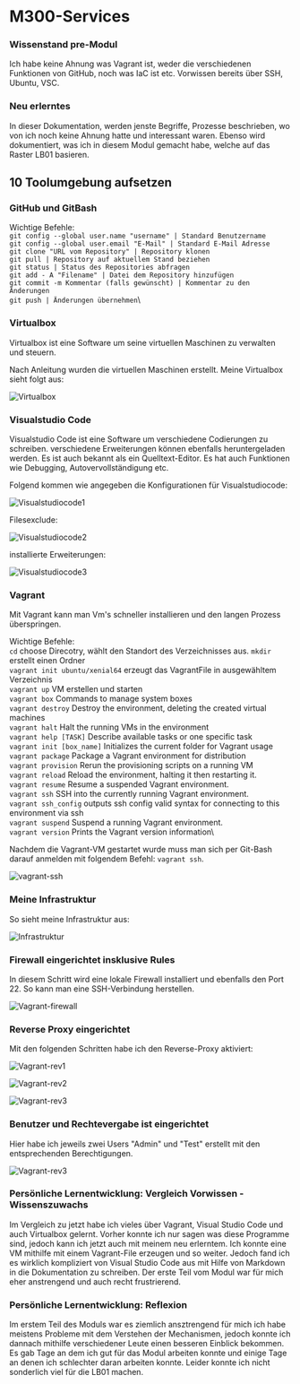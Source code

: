 # M300-Services

### Wissenstand pre-Modul
Ich habe keine Ahnung was Vagrant ist, weder die verschiedenen Funktionen von GitHub, noch was IaC ist etc. Vorwissen bereits über SSH, Ubuntu, VSC.

### Neu erlerntes
In dieser Dokumentation, werden jenste Begriffe, Prozesse beschrieben, wo von ich noch keine Ahnung hatte und interessant waren. Ebenso wird dokumentiert, was ich in diesem Modul gemacht habe, welche auf das Raster LB01 basieren.

## 10 Toolumgebung aufsetzen
### GitHub und GitBash
Wichtige Befehle:\
`git config --global user.name "username" | Standard Benutzername`\
`git config --global user.email "E-Mail" | Standard E-Mail Adresse`\
`git clone "URL vom Repository" | Repository klonen`\
`git pull | Repository auf aktuellem Stand beziehen`\
`git status | Status des Repositories abfragen`\
`git add - A "Filename" | Datei dem Repository hinzufügen`\
`git commit -m Kommentar (falls gewünscht) | Kommentar zu den Änderungen`\
`git push | Änderungen übernehmen`\

### Virtualbox
Virtualbox ist eine Software um seine virtuellen Maschinen zu verwalten und steuern.

Nach Anleitung wurden die virtuellen Maschinen erstellt. Meine Virtualbox sieht folgt aus:

![Virtualbox](https://github.com/Rizzo-bot/M300-Services/blob/main/Virtualbox-menu.PNG)

### Visualstudio Code
Visualstudio Code ist eine Software um verschiedene Codierungen zu schreiben. verschiedene Erweiterungen können ebenfalls heruntergeladen werden. Es ist auch bekannt als ein Quelltext-Editor. Es hat auch Funktionen wie Debugging, Autovervollständigung etc.

Folgend kommen wie angegeben die Konfigurationen für Visualstudiocode:

![Visualstudiocode1](https://github.com/Rizzo-bot/M300-Services/blob/main/visualstudiocode-1.PNG)

Filesexclude:

![Visualstudiocode2](https://github.com/Rizzo-bot/M300-Services/blob/main/visualstudiocode-filesexclude.PNG)

installierte Erweiterungen:

![Visualstudiocode3](https://github.com/Rizzo-bot/M300-Services/blob/main/visualstudiocode-installed.PNG)

### Vagrant
Mit Vagrant kann man Vm's schneller installieren und den langen Prozess überspringen.

Wichtige Befehle:\
`cd` choose Direcotry, wählt den Standort des Verzeichnisses aus.
`mkdir` erstellt einen Ordner\
`vagrant init ubuntu/xenial64` erzeugt das VagrantFile in ausgewähltem Verzeichnis\
`vagrant up` VM erstellen und starten\
`vagrant box` Commands to manage system boxes\
`vagrant destroy` Destroy the environment, deleting the created virtual machines\
`vagrant halt` Halt the running VMs in the environment\
`vagrant help [TASK]` Describe available tasks or one specific task\
`vagrant init [box_name]` Initializes the current folder for Vagrant usage\
`vagrant package` Package a Vagrant environment for distribution\
`vagrant provision` Rerun the provisioning scripts on a running VM\
`vagrant reload` Reload the environment, halting it then restarting it.\
`vagrant resume` Resume a suspended Vagrant environment.\
`vagrant ssh` SSH into the currently running Vagrant environment.\
`vagrant ssh_config` outputs ssh config valid syntax for connecting to this environment via ssh\
`vagrant suspend` Suspend a running Vagrant environment.\
`vagrant version` Prints the Vagrant version information\

Nachdem die Vagrant-VM gestartet wurde muss man sich per Git-Bash darauf anmelden mit folgendem Befehl: `vagrant ssh`.

![vagrant-ssh](https://github.com/Rizzo-bot/M300-Services/blob/main/vagrant-ssh.PNG)

### Meine Infrastruktur 
So sieht meine Infrastruktur aus:

![Infrastruktur](https://github.com/Rizzo-bot/M300-Services/blob/main/Infrastruktur.PNG)

### Firewall eingerichtet insklusive Rules
In diesem Schritt wird eine lokale Firewall installiert und ebenfalls den Port 22. So kann man eine SSH-Verbindung herstellen.

![Vagrant-firewall](https://github.com/Rizzo-bot/M300-Services/blob/main/vagrant-rule1.PNG)

### Reverse Proxy eingerichtet

Mit den folgenden Schritten habe ich den Reverse-Proxy aktiviert:

![Vagrant-rev1](https://github.com/Rizzo-bot/M300-Services/blob/main/vagrant-rev1.PNG)

![Vagrant-rev2](https://github.com/Rizzo-bot/M300-Services/blob/main/vagrant-rev2.PNG)

![Vagrant-rev3](https://github.com/Rizzo-bot/M300-Services/blob/main/vagrant-rev3.PNG)

### Benutzer und Rechtevergabe ist eingerichtet

Hier habe ich jeweils zwei Users "Admin" und "Test" erstellt mit den entsprechenden Berechtigungen.

![Vagrant-rev3](https://github.com/Rizzo-bot/M300-Services/blob/main/vagrant-users.PNG)

### Persönliche Lernentwicklung: Vergleich Vorwissen - Wissenszuwachs

Im Vergleich zu jetzt habe ich vieles über Vagrant, Visual Studio Code und auch Virtualbox gelernt. Vorher konnte ich nur sagen was diese Programme sind, jedoch kann ich jetzt auch mit meinem neu erlerntem. Ich konnte eine VM mithilfe mit einem Vagrant-File erzeugen und so weiter. Jedoch fand ich es wirklich kompliziert von Visual Studio Code aus mit Hilfe von Markdown in die Dokumentation zu schreiben. Der erste Teil vom Modul war für mich eher anstrengend und auch recht frustrierend.

### Persönliche Lernentwicklung: Reflexion
Im erstem Teil des Moduls war es ziemlich ansztrengend für mich ich habe meistens Probleme mit dem Verstehen der Mechanismen, jedoch konnte ich dannach mithilfe verschiedener Leute einen besseren Einblick bekommen. Es gab Tage an dem ich gut für das Modul arbeiten konnte und einige Tage an denen ich schlechter daran arbeiten konnte. Leider konnte ich nicht sonderlich viel für die LB01 machen.
